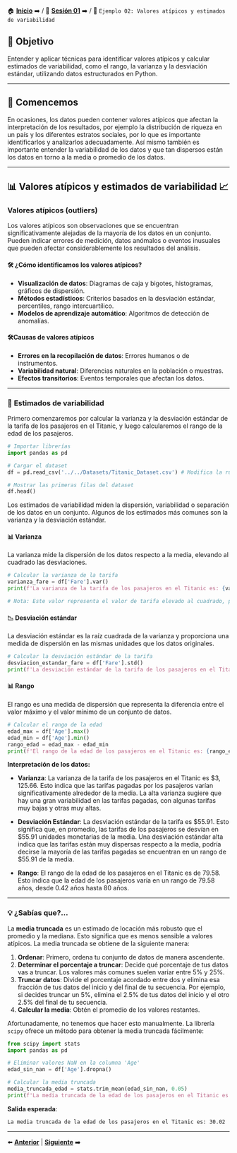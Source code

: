 🏠 [**Inicio**](../../Readme.md) ➡️ / 📖 [**Sesión 01**](../Readme.md) ➡️ / 📝 `Ejemplo 02: Valores atípicos y estimados de variabilidad`

## 🎯 Objetivo

Entender y aplicar técnicas para identificar valores atípicos y calcular estimados de variabilidad, como el rango, la varianza y la desviación estándar, utilizando datos estructurados en Python.

---

## 🚀 Comencemos

En ocasiones, los datos pueden contener valores atípicos que afectan la interpretación de los resultados, por ejemplo la distribución de riqueza en un país y los diferentes estratos sociales, por lo que es importante identificarlos y analizarlos adecuadamente. Así mismo también es importante entender la variabilidad de los datos y que tan dispersos están los datos en torno a la media o promedio de los datos.

---

## 📊 **Valores atípicos y estimados de variabilidad** 📈

### **Valores atípicos (outliers)**

Los valores atípicos son observaciones que se encuentran significativamente alejadas de la mayoría de los datos en un conjunto. Pueden indicar errores de medición, datos anómalos o eventos inusuales que pueden afectar considerablemente los resultados del análisis.

#### 🛠️ **¿Cómo identificamos los valores atípicos?**

- **Visualización de datos**: Diagramas de caja y bigotes, histogramas, gráficos de dispersión.
- **Métodos estadísticos**: Criterios basados en la desviación estándar, percentiles, rango intercuartílico.
- **Modelos de aprendizaje automático**: Algoritmos de detección de anomalías.

#### 🛠️**Causas de valores atípicos**

- **Errores en la recopilación de datos**: Errores humanos o de instrumentos.
- **Variabilidad natural**: Diferencias naturales en la población o muestras.
- **Efectos transitorios**: Eventos temporales que afectan los datos.

---

### 📐 **Estimados de variabilidad**

Primero comenzaremos por calcular la varianza y la desviación estándar de la tarifa de los pasajeros en el Titanic, y luego calcularemos el rango de la edad de los pasajeros.

```python
# Importar librerías
import pandas as pd

# Cargar el dataset
df = pd.read_csv('../../Datasets/Titanic_Dataset.csv') # Modifica la ruta de acuerdo a tu entorno de trabajo

# Mostrar las primeras filas del dataset
df.head()
```

Los estimados de variabilidad miden la dispersión, variabilidad o separación de los datos en un conjunto. Algunos de los estimados más comunes son la varianza y la desviación estándar.

#### 📊 **Varianza**

La varianza mide la dispersión de los datos respecto a la media, elevando al cuadrado las desviaciones.
```python
# Calcular la varianza de la tarifa
varianza_fare = df['Fare'].var()
print(f'La varianza de la tarifa de los pasajeros en el Titanic es: {varianza_fare:,.2f}')

# Nota: Este valor representa el valor de tarifa elevado al cuadrado, por lo que no tiene unidades monetarias.
```

#### 📉 **Desviación estándar**

La desviación estándar es la raíz cuadrada de la varianza y proporciona una medida de dispersión en las mismas unidades que los datos originales.

```python
# Calcular la desviación estándar de la tarifa
desviacion_estandar_fare = df['Fare'].std()
print(f'La desviación estándar de la tarifa de los pasajeros en el Titanic es: ${desviacion_estandar_fare:,.2f}')
```

<!-- Rango -->
#### 📊 **Rango**
El rango es una medida de dispersión que representa la diferencia entre el valor máximo y el valor mínimo de un conjunto de datos.

```python
# Calcular el rango de la edad
edad_max = df['Age'].max()
edad_min = df['Age'].min()
rango_edad = edad_max - edad_min
print(f'El rango de la edad de los pasajeros en el Titanic es: {rango_edad}')
```

<!-- Interpretación de los datos -->
**Interpretación de los datos:**

- **Varianza**: La varianza de la tarifa de los pasajeros en el Titanic es $\$3,125.66$. Esto indica que las tarifas pagadas por los pasajeros varían significativamente alrededor de la media. La alta varianza sugiere que hay una gran variabilidad en las tarifas pagadas, con algunas tarifas muy bajas y otras muy altas.

- **Desviación Estándar**: La desviación estándar de la tarifa es $\$55.91$. Esto significa que, en promedio, las tarifas de los pasajeros se desvían en $\$55.91$ unidades monetarias de la media. Una desviación estándar alta indica que las tarifas están muy dispersas respecto a la media, podría decirse la mayoría de las tarifas pagadas se encuentran en un rango de $\$55.91$ de la media.

- **Rango**: El rango de la edad de los pasajeros en el Titanic es de $79.58$. Esto indica que la edad de los pasajeros varía en un rango de $79.58$ años, desde $0.42$ años hasta $80$ años.

---

### 💡 **¿Sabías que?...**

La **media truncada** es un estimado de locación más robusto que el promedio y la mediana. Esto significa que es menos sensible a valores atípicos. La media truncada se obtiene de la siguiente manera:

1. **Ordenar**: Primero, ordena tu conjunto de datos de manera ascendente.
2. **Determinar el porcentaje a truncar**: Decide qué porcentaje de tus datos vas a truncar. Los valores más comunes suelen variar entre 5% y 25%.
3. **Truncar datos**: Divide el porcentaje acordado entre dos y elimina esa fracción de tus datos del inicio y del final de tu secuencia. Por ejemplo, si decides truncar un 5%, elimina el 2.5% de tus datos del inicio y el otro 2.5% del final de tu secuencia.
4. **Calcular la media**: Obtén el promedio de los valores restantes.

Afortunadamente, no tenemos que hacer esto manualmente. La librería `scipy` ofrece un método para obtener la media truncada fácilmente:

```python
from scipy import stats
import pandas as pd

# Eliminar valores NaN en la columna 'Age'
edad_sin_nan = df['Age'].dropna()

# Calcular la media truncada
media_truncada_edad = stats.trim_mean(edad_sin_nan, 0.05)
print(f'La media truncada de la edad de los pasajeros en el Titanic es: {media_truncada_edad:.2f}')
```

**Salida esperada**:

```plaintext
La media truncada de la edad de los pasajeros en el Titanic es: 30.02
```
---

⬅️ [**Anterior**](../Readme.md) | [**Siguiente**](../Reto-02/Readme.md) ➡️